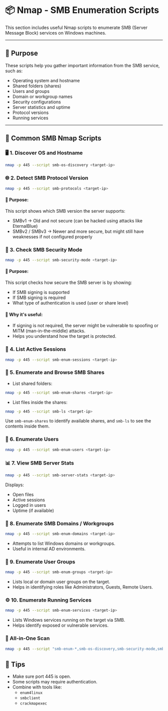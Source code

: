 # 📦 Nmap - SMB Enumeration Scripts

This section includes useful Nmap scripts to enumerate SMB (Server Message Block) services on Windows machines.

---

## 🎯 Purpose

These scripts help you gather important information from the SMB service, such as:
- Operating system and hostname
- Shared folders (shares)
- Users and groups
- Domain or workgroup names
- Security configurations
- Server statistics and uptime
- Protocol versions
- Running services

---

## 🔧 Common SMB Nmap Scripts

### 🖥️ 1. Discover OS and Hostname
```bash
nmap -p 445 --script smb-os-discovery <target-ip>
```

### 🌐 2. Detect SMB Protocol Version
```bash
nmap -p 445 --script smb-protocols <target-ip>
```
#### 📌 Purpose:
This script shows which SMB version the server supports:
- SMBv1 → Old and not secure (can be hacked using attacks like EternalBlue)
- SMBv2 / SMBv3 → Newer and more secure, but might still have weaknesses if not configured properly

### 🔐 3. Check SMB Security Mode
```bash
nmap -p 445 --script smb-security-mode <target-ip>
```
#### 📌 Purpose:
This script checks how secure the SMB server is by showing:
- If SMB signing is supported
- If SMB signing is required
- What type of authentication is used (user or share level)
#### 🧠 Why it's useful:
- If signing is not required, the server might be vulnerable to spoofing or MiTM (man-in-the-middle) attacks.
- Helps you understand how the target is protected.

### 🔄 4. List Active Sessions
```bash
nmap -p 445 --script smb-enum-sessions <target-ip>
```

### 📂 5. Enumerate and Browse SMB Shares

- List shared folders:
```bash
nmap -p 445 --script smb-enum-shares <target-ip>
```
- List files inside the shares:
```bash
nmap -p 445 --script smb-ls <target-ip>
```
Use ```smb-enum-shares``` to identify available shares, and ```smb-ls``` to see the contents inside them.

### 👥 6. Enumerate Users
```bash
nmap -p 445 --script smb-enum-users <target-ip>
```

### 📊 7. View SMB Server Stats
```bash
nmap -p 445 --script smb-server-stats <target-ip>
```
Displays:
- Open files
- Active sessions
- Logged in users
- Uptime (if available)

### 🏢 8. Enumerate SMB Domains / Workgroups
```bash
nmap -p 445 --script smb-enum-domains <target-ip>
```
- Attempts to list Windows domains or workgroups.
- Useful in internal AD environments.

### 👤 9. Enumerate User Groups
```bash
nmap -p 445 --script smb-enum-groups <target-ip>
```
- Lists local or domain user groups on the target.
- Helps in identifying roles like Administrators, Guests, Remote Users.

### ⚙️ 10. Enumerate Running Services
```bash
nmap -p 445 --script smb-enum-services <target-ip>
```
- Lists Windows services running on the target via SMB.
- Helps identify exposed or vulnerable services.
  
### 🔁 All-in-One Scan
```bash
nmap -p 445 --script "smb-enum-*,smb-os-discovery,smb-security-mode,smb-server-stats" <target-ip>
```

## 🧠 Tips
- Make sure port 445 is open.
- Some scripts may require authentication.
- Combine with tools like:
  - ```enum4linux```
  - ```smbclient```
  - ```crackmapexec```
